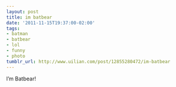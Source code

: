 ```yaml
---
layout: post
title: im batbear
date: '2011-11-15T19:37:00-02:00'
tags:
- batman
- batbear
- lol
- funny
- photo
tumblr_url: http://www.uilian.com/post/12855280472/im-batbear
---
```

I’m Batbear!

